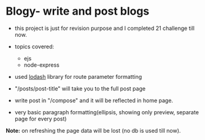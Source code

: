 # Blogy- write and post blogs

* this project is just for revision purpose and I completed 21 challenge till now.
* topics covered:
    * ejs
    * node-express

* used [lodash](https://lodash.com/) library for route parameter formatting
* "/posts/post-title" will take you to the full post page
* write post in "/compose" and it will be reflected in home page.
* very basic paragraph formatting(ellipsis, showing only preview, separate page for every post)

**Note:** on refreshing the page data will be lost (no db is used till now).
